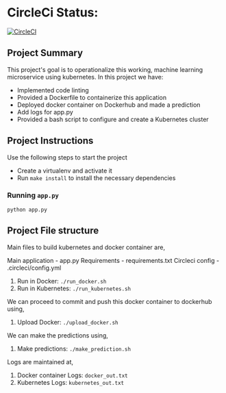 # CircleCi Status:
[![CircleCI](https://circleci.com/gh/darshan-num/uda-4.svg?style=svg&circle-token=7e613b703addd9331f2fb97a952fbb25cfea4810)](https://app.circleci.com/pipelines/github/darshan-num/uda-4?branch=develop)

## Project Summary
This project's goal is to operationalize this working, machine learning microservice using kubernetes.
In this project we have:
* Implemented code linting
* Provided a Dockerfile to containerize this application
* Deployed docker container on Dockerhub and made a prediction
* Add logs for app.py
* Provided a bash script to configure and create a Kubernetes cluster


## Project Instructions
Use the following steps to start the project
* Create a virtualenv and activate it
* Run `make install` to install the necessary dependencies

### Running `app.py`
`python app.py`

## Project File structure
Main files to build kubernetes and docker container are,

Main application - app.py
Requirements - requirements.txt
Circleci config - .circleci/config.yml

1. Run in Docker:  `./run_docker.sh`
2. Run in Kubernetes:  `./run_kubernetes.sh`

We can proceed to commit and push this docker container to dockerhub using,

1. Upload Docker:  `./upload_docker.sh`

We can make the predictions using,

1. Make predictions:  `./make_prediction.sh`

Logs are maintained at,

1. Docker container Logs:  `docker_out.txt`
2. Kubernetes Logs:  `kubernetes_out.txt`
